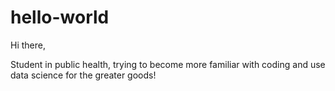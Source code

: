 # hello-world

Hi there,

Student in public health, trying to become more familiar with coding and use data science for the greater goods!
